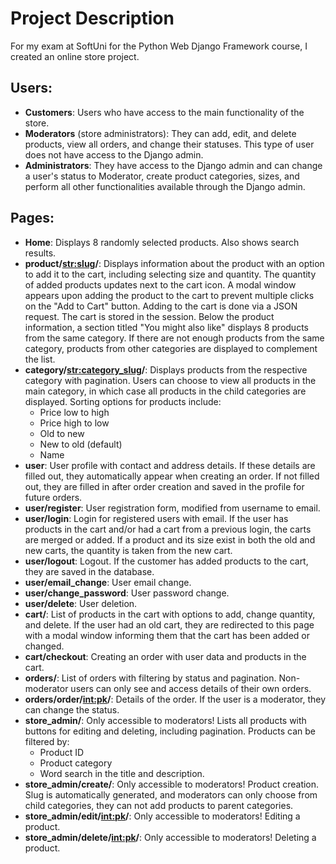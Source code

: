 # Project Description

For my exam at SoftUni for the Python Web Django Framework course, I created an online store project.

## Users:

- **Customers**: Users who have access to the main functionality of the store.
- **Moderators** (store administrators): They can add, edit, and delete products, view all orders, and change their statuses. This type of user does not have access to the Django admin.
- **Administrators**: They have access to the Django admin and can change a user's status to Moderator, create product categories, sizes, and perform all other functionalities available through the Django admin.

## Pages:

- **Home**: Displays 8 randomly selected products. Also shows search results.
- **product/<str:slug>/**: Displays information about the product with an option to add it to the cart, including selecting size and quantity. The quantity of added products updates next to the cart icon. A modal window appears upon adding the product to the cart to prevent multiple clicks on the "Add to Cart" button. Adding to the cart is done via a JSON request. The cart is stored in the session. Below the product information, a section titled "You might also like" displays 8 products from the same category. If there are not enough products from the same category, products from other categories are displayed to complement the list.
- **category/<str:category_slug>/**: Displays products from the respective category with pagination. Users can choose to view all products in the main category, in which case all products in the child categories are displayed. Sorting options for products include:
  - Price low to high
  - Price high to low
  - Old to new
  - New to old (default)
  - Name
- **user**: User profile with contact and address details. If these details are filled out, they automatically appear when creating an order. If not filled out, they are filled in after order creation and saved in the profile for future orders.
- **user/register**: User registration form, modified from username to email.
- **user/login**: Login for registered users with email. If the user has products in the cart and/or had a cart from a previous login, the carts are merged or added. If a product and its size exist in both the old and new carts, the quantity is taken from the new cart.
- **user/logout**: Logout. If the customer has added products to the cart, they are saved in the database.
- **user/email_change**: User email change.
- **user/change_password**: User password change.
- **user/delete**: User deletion.
- **cart/**: List of products in the cart with options to add, change quantity, and delete. If the user had an old cart, they are redirected to this page with a modal window informing them that the cart has been added or changed.
- **cart/checkout**: Creating an order with user data and products in the cart.
- **orders/**: List of orders with filtering by status and pagination. Non-moderator users can only see and access details of their own orders.
- **orders/order/<int:pk>/**: Details of the order. If the user is a moderator, they can change the status.
- **store_admin/**: Only accessible to moderators! Lists all products with buttons for editing and deleting, including pagination. Products can be filtered by:
  - Product ID
  - Product category
  - Word search in the title and description.
- **store_admin/create/**: Only accessible to moderators! Product creation. Slug is automatically generated, and moderators can only choose from child categories, they can not add products to parent categories.
- **store_admin/edit/<int:pk>/**: Only accessible to moderators! Editing a product.
- **store_admin/delete/<int:pk>/**: Only accessible to moderators! Deleting a product.
